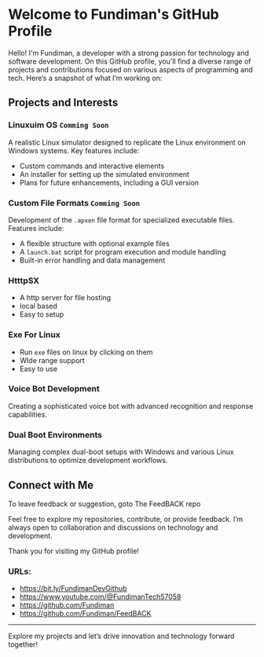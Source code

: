 # Welcome to Fundiman's GitHub Profile

Hello! I'm Fundiman, a developer with a strong passion for technology and software development. On this GitHub profile, you'll find a diverse range of projects and contributions focused on various aspects of programming and tech. Here’s a snapshot of what I’m working on:

## Projects and Interests

### **Linuxuim OS** ```Comming Soon```
A realistic Linux simulator designed to replicate the Linux environment on Windows systems. Key features include:
- Custom commands and interactive elements
- An installer for setting up the simulated environment
- Plans for future enhancements, including a GUI version

### **Custom File Formats** ```Comming Soon```
Development of the `.apxen` file format for specialized executable files. Features include:
- A flexible structure with optional example files
- A `launch.bat` script for program execution and module handling
- Built-in error handling and data management

### **HtttpSX**
- A http server for file hosting
- local based
- Easy to setup

### **Exe For Linux**
- Run ```exe``` files on linux by clicking on them
- WIde range support
- Easy to use

### **Voice Bot Development**
Creating a sophisticated voice bot with advanced recognition and response capabilities.

### **Dual Boot Environments**
Managing complex dual-boot setups with Windows and various Linux distributions to optimize development workflows.

## Connect with Me

To leave feedback or suggestion, goto The FeedBACK repo

Feel free to explore my repositories, contribute, or provide feedback. I’m always open to collaboration and discussions on technology and development.

Thank you for visiting my GitHub profile!

### URLs:
- https://bit.ly/FundimanDevGithub
- https://www.youtube.com/@FundimanTech57058
- https://github.com/Fundiman
- https://github.com/Fundiman/FeedBACK

---

Explore my projects and let’s drive innovation and technology forward together!
